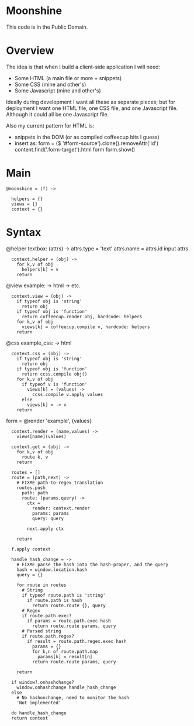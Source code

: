 Moonshine
=========

This code is in the Public Domain.

Overview
========

The idea is that when I build a client-side application I will need:

- Some HTML (a main file or more + snippets)
- Some CSS (mine and other's)
- Some Javascript (mine and other's)

Ideally during development I want all these as separate pieces; but for deployment I want one HTML file, one CSS file, and one Javascript file. Although it could all be one Javascript file.

Also my current pattern for HTML is:

* snippets in the DOM (or as compiled coffeecup bits I guess)
* insert as:
  form = ($ '#form-source').clone().removeAttr('id')
  content.find('.form-target').html form
  form.show()

Main
====

    @moonshine = (f) ->

      helpers = {}
      views = {}
      context = {}

Syntax
======

@helper textbox: (attrs) ->
  attrs.type = 'text'
  attrs.name = attrs.id
  input attrs

      context.helper = (obj) ->
        for k,v of obj
          helpers[k] = v
        return

@view example: ->
  html -> etc.

      context.view = (obj) ->
        if typeof obj is 'string'
          return obj
        if typeof obj is 'function'
          return coffeecup.render obj, hardcode: helpers
        for k,v of obj
          views[k] = coffeecup.compile v, hardcode: helpers
        return

@css example_css: ->
  html

      context.css = (obj) ->
        if typeof obj is 'string'
          return obj
        if typeof obj is 'function'
          return ccss.compile obj()
        for k,v of obj
          if typeof v is 'function'
            views[k] = (values) ->
              ccss.compile v.apply values
          else
            views[k] = -> v
        return

form = @render 'example', {values}

      context.render = (name,values) ->
        views[name](values)

      context.get = (obj) ->
        for k,v of obj
          route k, v
        return

      routes = []
      route = (path,next) ->
        # FIXME path-to-regex translation
        routes.push
          path: path
          route: (params,query) ->
            ctx =
              render: context.render
              params: params
              query: query

            next.apply ctx

        return

      f.apply context

      handle_hash_change = ->
        # FIXME parse the hash into the hash-proper, and the query
        hash = window.location.hash
        query = {}

        for route in routes
          # String
          if typeof route.path is 'string'
            if route.path is hash
              return route.route {}, query
          # Regex
          if route.path.exec?
            if params = route.path.exec hash
              return route.route params, query
          # Parsed string
          if route.path.regex?
            if result = route.path.regex.exec hash
              params = {}
              for k,n of route.path.map
                params[k] = result[n]
              return route.route params, query

        return

      if window?.onhashchange?
        window.onhashchange handle_hash_change
      else
        # No hashonchange, need to monitor the hash
        'Not implemented'

      do handle_hash_change
      return context
